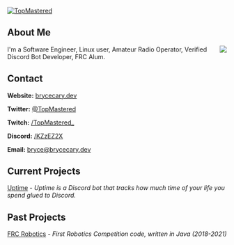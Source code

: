 [![TopMastered](https://assets.brycecary.dev/banner/banner_blue.png)](https://brycecary.dev)

## About Me

<img align="right" src="https://github-readme-stats.vercel.app/api?username=topmastered&count_private=true&show_icons=true&theme=onedark" />

I'm a Software Engineer, Linux user, Amateur Radio Operator, Verified Discord Bot Developer, FRC Alum.

## Contact

<!-- [![Top Langs](https://github-readme-stats.vercel.app/api/top-langs/?username=anuraghazra)](https://github.com/anuraghazra/github-readme-stats) -->

**Website:** [brycecary.dev](https://brycecary.dev)

**Twitter:** [@TopMastered](https://twitter.com/TopMastered)

**Twitch:** [/TopMastered_](https://twitch.tv/topmastered_)

**Discord:** [/KZzEZ2X](https://discord.gg/KZzEZ2X)

**Email:** [bryce@brycecary.dev](mailto:bryce@brycecary.dev)

## Current Projects

[Uptime](https://adduptime.net) - _Uptime is a Discord bot that tracks how much time of your life you spend glued to Discord._

## Past Projects

[FRC Robotics](https://github.com/cavineers) - _First Robotics Competition code, written in Java (2018-2021)_
